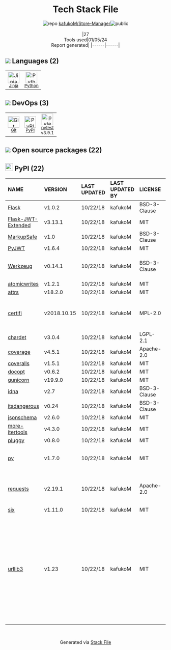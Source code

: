 <!--
&lt;--- Readme.md Snippet without images Start ---&gt;
## Tech Stack
kafukoM/Store-Manager is built on the following main stack:

- [Python](https://www.python.org) – Languages
- [Jinja](https://palletsprojects.com/p/jinja/) – Templating Languages & Extensions
- [pytest](http://pytest.org/latest/) – Testing Frameworks

Full tech stack [here](/techstack.md)

&lt;--- Readme.md Snippet without images End ---&gt;

&lt;--- Readme.md Snippet with images Start ---&gt;
## Tech Stack
kafukoM/Store-Manager is built on the following main stack:

- <img width='25' height='25' src='https://img.stackshare.io/service/993/pUBY5pVj.png' alt='Python'/> [Python](https://www.python.org) – Languages
- <img width='25' height='25' src='https://img.stackshare.io/service/2303/New_Project__20_.png' alt='Jinja'/> [Jinja](https://palletsprojects.com/p/jinja/) – Templating Languages & Extensions
- <img width='25' height='25' src='https://img.stackshare.io/service/4586/Lu99Qe0Z_400x400.png' alt='pytest'/> [pytest](http://pytest.org/latest/) – Testing Frameworks

Full tech stack [here](/techstack.md)

&lt;--- Readme.md Snippet with images End ---&gt;
-->
<div align="center">

# Tech Stack File
![](https://img.stackshare.io/repo.svg "repo") [kafukoM/Store-Manager](https://github.com/kafukoM/Store-Manager)![](https://img.stackshare.io/public_badge.svg "public")
<br/><br/>
|27<br/>Tools used|01/05/24 <br/>Report generated|
|------|------|
</div>

## <img src='https://img.stackshare.io/languages.svg'/> Languages (2)
<table><tr>
  <td align='center'>
  <img width='36' height='36' src='https://img.stackshare.io/service/2303/New_Project__20_.png' alt='Jinja'>
  <br>
  <sub><a href="https://palletsprojects.com/p/jinja/">Jinja</a></sub>
  <br>
  <sub></sub>
</td>

<td align='center'>
  <img width='36' height='36' src='https://img.stackshare.io/service/993/pUBY5pVj.png' alt='Python'>
  <br>
  <sub><a href="https://www.python.org">Python</a></sub>
  <br>
  <sub></sub>
</td>

</tr>
</table>

## <img src='https://img.stackshare.io/devops.svg'/> DevOps (3)
<table><tr>
  <td align='center'>
  <img width='36' height='36' src='https://img.stackshare.io/service/1046/git.png' alt='Git'>
  <br>
  <sub><a href="http://git-scm.com/">Git</a></sub>
  <br>
  <sub></sub>
</td>

<td align='center'>
  <img width='36' height='36' src='https://img.stackshare.io/service/12572/-RIWgodF_400x400.jpg' alt='PyPI'>
  <br>
  <sub><a href="https://pypi.org/">PyPI</a></sub>
  <br>
  <sub></sub>
</td>

<td align='center'>
  <img width='36' height='36' src='https://img.stackshare.io/service/4586/Lu99Qe0Z_400x400.png' alt='pytest'>
  <br>
  <sub><a href="http://pytest.org/latest/">pytest</a></sub>
  <br>
  <sub>v3.9.1</sub>
</td>

</tr>
</table>


## <img src='https://img.stackshare.io/group.svg' /> Open source packages (22)</h2>

## <img width='24' height='24' src='https://img.stackshare.io/service/12572/-RIWgodF_400x400.jpg'/> PyPI (22)

|NAME|VERSION|LAST UPDATED|LAST UPDATED BY|LICENSE|VULNERABILITIES|
|:------|:------|:------|:------|:------|:------|
|[Flask](https://pypi.org/project/Flask)|v1.0.2|10/22/18|kafukoM |BSD-3-Clause|N/A|
|[Flask-JWT-Extended](https://pypi.org/project/Flask-JWT-Extended)|v3.13.1|10/22/18|kafukoM |MIT|N/A|
|[MarkupSafe](https://pypi.org/project/MarkupSafe)|v1.0|10/22/18|kafukoM |BSD-3-Clause|N/A|
|[PyJWT](https://pypi.org/project/PyJWT)|v1.6.4|10/22/18|kafukoM |MIT|N/A|
|[Werkzeug](https://pypi.org/project/Werkzeug)|v0.14.1|10/22/18|kafukoM |BSD-3-Clause|[CVE-2023-25577](https://github.com/advisories/GHSA-xg9f-g7g7-2323) (High)<br/>[CVE-2023-23934](https://github.com/advisories/GHSA-px8h-6qxv-m22q) (Low)|
|[atomicwrites](https://pypi.org/project/atomicwrites)|v1.2.1|10/22/18|kafukoM |MIT|N/A|
|[attrs](https://pypi.org/project/attrs)|v18.2.0|10/22/18|kafukoM |MIT|N/A|
|[certifi](https://pypi.org/project/certifi)|v2018.10.15|10/22/18|kafukoM |MPL-2.0|[CVE-2023-37920](https://github.com/advisories/GHSA-xqr8-7jwr-rhp7) (High)<br/>[CVE-2022-23491](https://github.com/advisories/GHSA-43fp-rhv2-5gv8) (Moderate)|
|[chardet](https://pypi.org/project/chardet)|v3.0.4|10/22/18|kafukoM |LGPL-2.1|N/A|
|[coverage](https://pypi.org/project/coverage)|v4.5.1|10/22/18|kafukoM |Apache-2.0|N/A|
|[coveralls](https://pypi.org/project/coveralls)|v1.5.1|10/22/18|kafukoM |MIT|N/A|
|[docopt](https://pypi.org/project/docopt)|v0.6.2|10/22/18|kafukoM |MIT|N/A|
|[gunicorn](https://pypi.org/project/gunicorn)|v19.9.0|10/22/18|kafukoM |MIT|N/A|
|[idna](https://pypi.org/project/idna)|v2.7|10/22/18|kafukoM |BSD-3-Clause|N/A|
|[itsdangerous](https://pypi.org/project/itsdangerous)|v0.24|10/22/18|kafukoM |BSD-3-Clause|N/A|
|[jsonschema](https://pypi.org/project/jsonschema)|v2.6.0|10/22/18|kafukoM |MIT|N/A|
|[more-itertools](https://pypi.org/project/more-itertools)|v4.3.0|10/22/18|kafukoM |MIT|N/A|
|[pluggy](https://pypi.org/project/pluggy)|v0.8.0|10/22/18|kafukoM |MIT|N/A|
|[py](https://pypi.org/project/py)|v1.7.0|10/22/18|kafukoM |MIT|[CVE-2022-42969](https://github.com/advisories/GHSA-w596-4wvx-j9j6) (High)<br/>[CVE-2020-29651](https://github.com/advisories/GHSA-hj5v-574p-mj7c) (High)|
|[requests](https://pypi.org/project/requests)|v2.19.1|10/22/18|kafukoM |Apache-2.0|[CVE-2018-18074](https://github.com/advisories/GHSA-x84v-xcm2-53pg) (High)<br/>[CVE-2023-32681](https://github.com/advisories/GHSA-j8r2-6x86-q33q) (Moderate)|
|[six](https://pypi.org/project/six)|v1.11.0|10/22/18|kafukoM |MIT|N/A|
|[urllib3](https://pypi.org/project/urllib3)|v1.23|10/22/18|kafukoM |MIT|[CVE-2019-11324](https://github.com/advisories/GHSA-mh33-7rrq-662w) (High)<br/>[CVE-2019-11236](https://github.com/advisories/GHSA-r64q-w8jr-g9qp) (Moderate)<br/>[CVE-2023-45803](https://github.com/advisories/GHSA-g4mx-q9vg-27p4) (Moderate)<br/>[CVE-2018-25091](https://github.com/advisories/GHSA-gwvm-45gx-3cf8) (Moderate)<br/>[CVE-2023-43804](https://github.com/advisories/GHSA-v845-jxx5-vc9f) (Moderate)<br/>[CVE-2020-26137](https://github.com/advisories/GHSA-wqvq-5m8c-6g24) (Moderate)|

<br/>
<div align='center'>

Generated via [Stack File](https://github.com/marketplace/stack-file)
